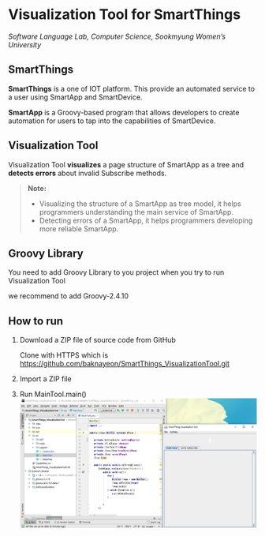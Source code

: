 Visualization Tool for SmartThings
===================
*Software Language Lab, Computer Science, Sookmyung Women’s University*


SmartThings
-------------

**SmartThings** is a one of IOT platform. This provide an automated service to a user using SmartApp and SmartDevice.

**SmartApp** is a Groovy-based program that allows developers to create automation for users to tap into the capabilities of SmartDevice.


Visualization Tool
-------------

Visualization Tool **visualizes** a page structure of SmartApp as a tree and **detects errors** about invalid Subscribe methods.




> **Note:**
> - Visualizing the structure of a SmartApp as tree model, it helps programmers understanding the main service of SmartApp. 
> - Detecting errors of a SmartApp, it helps programmers developing more reliable SmartApp. 


Groovy Library
-------------
You need to add Groovy Library to you project when you try to run Visualization Tool

we recommend to add Groovy-2.4.10



How to run
-------------
1. Download a ZIP file of source code from GitHub 

    Clone with HTTPS which is https://github.com/baknayeon/SmartThings_VisualizationTool.git


2. Import a ZIP file


3. Run MainTool.main()
![Visualization Tool](https://github.com/baknayeon/SmartThings_VisualizationTool/blob/master/maintool.PNG)

